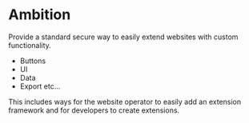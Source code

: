 # Ambition

Provide a standard secure way to easily extend websites with custom functionality.

- Buttons
- UI
- Data
- Export etc...

This includes ways for the website operator to easily add an extension framework and for developers to create extensions.

